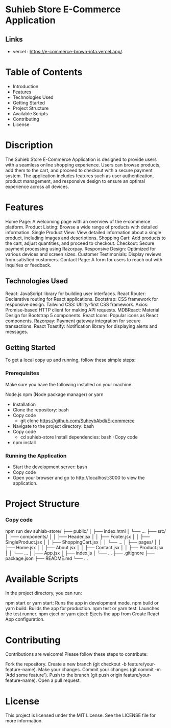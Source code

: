# Suhieb Store E-Commerce Application

## Links
- vercel : https://e-commerce-brown-iota.vercel.app/.
# Table of Contents
* Introduction
* Features
* Technologies Used
* Getting Started
* Project Structure
* Available Scripts
* Contributing
* License
# Discription
The Suhieb Store E-Commerce Application is designed to provide users with a seamless online shopping experience. Users can browse products, add them to the cart, and proceed to checkout with a secure payment system. The application includes features such as user authentication, product management, and responsive design to ensure an optimal experience across all devices.

# Features
Home Page: A welcoming page with an overview of the e-commerce platform.
Product Listing: Browse a wide range of products with detailed information.
Single Product View: View detailed information about a single product, including images and descriptions.
Shopping Cart: Add products to the cart, adjust quantities, and proceed to checkout.
Checkout: Secure payment processing using Razorpay.
Responsive Design: Optimized for various devices and screen sizes.
Customer Testimonials: Display reviews from satisfied customers.
Contact Page: A form for users to reach out with inquiries or feedback.

## Technologies Used
React: JavaScript library for building user interfaces.
React Router: Declarative routing for React applications.
Bootstrap: CSS framework for responsive design.
Tailwind CSS: Utility-first CSS framework.
Axios: Promise-based HTTP client for making API requests.
MDBReact: Material Design for Bootstrap 5 components.
React Icons: Popular icons as React components.
Razorpay: Payment gateway integration for secure transactions.
React Toastify: Notification library for displaying alerts and messages.

## Getting Started
To get a local copy up and running, follow these simple steps:

### Prerequisites
Make sure you have the following installed on your machine:

Node.js
npm (Node package manager) or yarn
- Installation
- Clone the repository:
bash
- Copy code
    - git clone https://github.com/SuheybAbdi/E-commerce
- Navigate to the project directory:
bash
- Copy code
   - cd suhieb-store
Install dependencies:
bash
-Copy code
- npm install
### Running the Application
- Start the development server:
bash
- Copy code
- Open your browser and go to http://localhost:3000 to view the application.
# Project Structure

### Copy code
npm run dev
suhiab-store/
├── public/
│   ├── index.html
│   └── ...
├── src/
│   ├── components/
│   │   ├── Header.jsx
│   │   ├── Footer.jsx
│   │   ├── SingleProduct.jsx
│   │   ├── ShoppingCart.jsx
│   │   └── ...
│   ├── pages/
│   │   ├── Home.jsx
│   │   ├── About.jsx
│   │   ├── Contact.jsx
│   │   ├── Product.jsx
│   │   └── ...
│   ├── App.jsx
│   ├── index.js
│   └── ...
├── .gitignore
├── package.json
├── README.md
└── ...
# Available Scripts
In the project directory, you can run:

npm start or yarn start: Runs the app in development mode.
npm build or yarn build: Builds the app for production.
npm test or yarn test: Launches the test runner.
npm eject or yarn eject: Ejects the app from Create React App configuration.

# Contributing
Contributions are welcome! Please follow these steps to contribute:

Fork the repository.
Create a new branch (git checkout -b feature/your-feature-name).
Make your changes.
Commit your changes (git commit -m 'Add some feature').
Push to the branch (git push origin feature/your-feature-name).
Open a pull request.
# License
This project is licensed under the MIT License. See the LICENSE file for more information.

